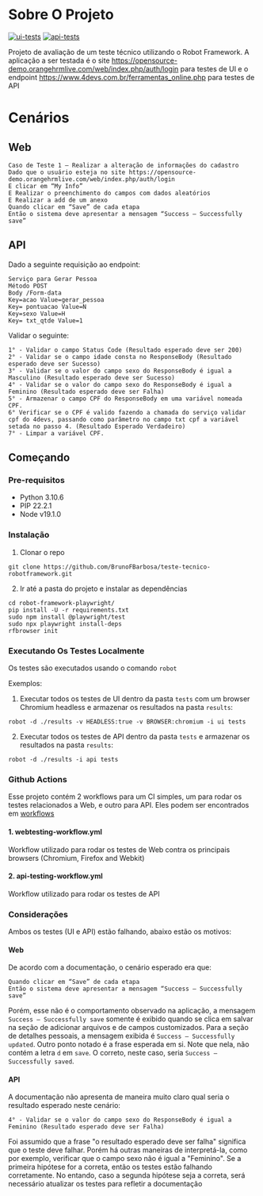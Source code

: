 # Sobre O Projeto

[![ui-tests](https://github.com/BrunoFBarbosa/teste-tecnico-robotframework/actions/workflows/webtesting-workflow.yml/badge.svg)](https://github.com/BrunoFBarbosa/teste-tecnico-robotframework/actions/workflows/webtesting-workflow.yml)
[![api-tests](https://github.com/BrunoFBarbosa/teste-tecnico-robotframework/actions/workflows/api-testing-workflow.yml/badge.svg)](https://github.com/BrunoFBarbosa/teste-tecnico-robotframework/actions/workflows/api-testing-workflow.yml)

Projeto de avaliação de um teste técnico utilizando o Robot Framework. A aplicação a ser testada é o site https://opensource-demo.orangehrmlive.com/web/index.php/auth/login para testes de UI e o endpoint https://www.4devs.com.br/ferramentas_online.php para testes de API
# Cenários

## Web

```
Caso de Teste 1 – Realizar a alteração de informações do cadastro
Dado que o usuário esteja no site https://opensource-demo.orangehrmlive.com/web/index.php/auth/login
E clicar em “My Info”
E Realizar o preenchimento do campos com dados aleatórios
E Realizar a add de um anexo 
Quando clicar em “Save” de cada etapa
Então o sistema deve apresentar a mensagem “Success – Successfully save”
```

## API

Dado a seguinte requisição ao endpoint:
```
Serviço para Gerar Pessoa
Método POST
Body /Form-data
Key=acao Value=gerar_pessoa
Key= pontuacao Value=N
Key=sexo Value=H
Key= txt_qtde Value=1
```

Validar o seguinte:
```
1° - Validar o campo Status Code (Resultado esperado deve ser 200)
2° - Validar se o campo idade consta no ResponseBody (Resultado esperado deve ser Sucesso)
3° - Validar se o valor do campo sexo do ResponseBody é igual a Masculino (Resultado esperado deve ser Sucesso)
4° - Validar se o valor do campo sexo do ResponseBody é igual a Feminino (Resultado esperado deve ser Falha)
5° - Armazenar o campo CPF do ResponseBody em uma variável nomeada CPF.
6° Verificar se o CPF é valido fazendo a chamada do serviço validar cpf do 4devs, passando como parâmetro no campo txt cpf a variável setada no passo 4. (Resultado Esperado Verdadeiro)
7° - Limpar a variável CPF.
```

## Começando

### Pre-requisitos
- Python 3.10.6
- PIP 22.2.1
- Node v19.1.0

### Instalação
1. Clonar o repo
```
git clone https://github.com/BrunoFBarbosa/teste-tecnico-robotframework.git
```
2. Ir até a pasta do projeto e instalar as dependências
```
cd robot-framework-playwright/
pip install -U -r requirements.txt
sudo npm install @playwright/test
sudo npx playwright install-deps
rfbrowser init
```

### Executando Os Testes Localmente
Os testes são executados usando o comando `robot`

Exemplos:

1. Executar todos os testes de UI dentro da pasta `tests` com um browser Chromium headless e armazenar os resultados na pasta `results`:
```
robot -d ./results -v HEADLESS:true -v BROWSER:chromium -i ui tests
```

2. Executar todos os testes de API dentro da pasta `tests` e armazenar os resultados na pasta `results`:
```
robot -d ./results -i api tests
```

### Github Actions

Esse projeto contém 2 workflows para um CI simples, um para rodar os testes relacionados a Web, e outro para API. Eles podem ser encontrados em [workflows](https://github.com/BrunoFBarbosa/teste-tecnico-robotframework/tree/main/.github/workflows)

#### 1. **webtesting-workflow.yml**

Workflow utilizado para rodar os testes de Web contra os principais browsers (Chromium, Firefox and Webkit)

#### 2. **api-testing-workflow.yml**

Workflow utilizado para rodar os testes de API

### Considerações

Ambos os testes (UI e API) estão falhando, abaixo estão os motivos:

#### Web

De acordo com a documentação, o cenário esperado era que:

```
Quando clicar em “Save” de cada etapa
Então o sistema deve apresentar a mensagem “Success – Successfully save”
```
Porém, esse não é o comportamento observado na aplicação, a mensagem `Success – Successfully save` somente é exibido quando se clica em salvar na seção de adicionar arquivos e de campos customizados. Para a seção de detalhes pessoais, a mensagem exibida é `Success – Successfully updated`.
Outro ponto notado é a frase esperada em si. Note que nela, não contém a letra `d` em `save`. O correto, neste caso, seria `Success – Successfully saved`.

#### API

A documentação não apresenta de maneira muito claro qual seria o resultado esperado neste cenário:

```
4° - Validar se o valor do campo sexo do ResponseBody é igual a Feminino (Resultado esperado deve ser Falha)
```
Foi assumido que a frase "o resultado esperado deve ser falha" significa que o teste deve falhar. Porém há outras maneiras de interpretá-la, como por exemplo, verificar que o campo sexo não é igual a "Feminino". Se a primeira hipótese for a correta, então os testes estão falhando corretamente. No entando, caso a segunda hipótese seja a correta, será necessário atualizar os testes para refletir a documentação


